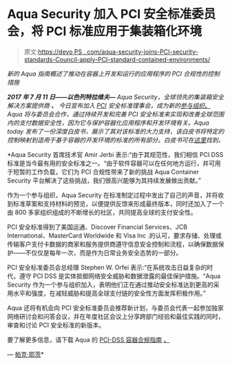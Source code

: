 # Aqua Security 加入 PCI 安全标准委员会，将 PCI 标准应用于集装箱化环境

> 原文:[https://devo PS . com/aqua-security-joins-PCI-security-standards-Council-apply-PCI-standard-contained-environments/](https://devops.com/aqua-security-joins-pci-security-standards-council-apply-pci-standard-containerized-environments/)

*新的 Aqua 指南概述了推动在容器上开发和运行的应用程序的 PCI 合规性的控制措施*

****2017 年 7 月 11 日——以色列特拉维夫—*** Aqua Security，全球领先的集装箱安全解决方案提供商 ***、*** 今日宣布加入 [PCI](https://www.pcisecuritystandards.org/index.php) 安全标准理事会，成为新的[参与组织。](https://www.pcisecuritystandards.org/get_involved/member_list.php) Aqua 将与委员会合作，通过持续开发和完善 PCI 安全标准来实现和改善全球范围内的支付数据安全性，因为它与保护容器化应用程序和开发环境有关。Aqua today 发布了一份深度白皮书，展示了其对该标准的大力支持，该白皮书将特定的控制映射到适用于基于容器的开发环境的标准的所有部分。白皮书可在[这里](http://info.aquasec.com/pci-dss-compliance-for-containers-guide)找到。*

 *Aqua Security 首席技术官 Amir Jerbi 表示:“由于其规范性，我们相信 PCI DSS 标准是当今最有用的安全标准之一。“由于软件容器可以在任何地方运行，并可用于短暂的工作负载，它们为 PCI 合规性带来了新的挑战 Aqua Container Security 平台解决了这些挑战，我们很高兴能够为其持续发展做出贡献。”

作为一个参与组织，Aqua Security 在标准制定过程中发出了自己的声音，并将收到标准草案和支持材料的预览，以便提供反馈来形成最终版本，同时还加入了一个由 800 多家组织组成的不断增长的社区，共同提高全球的支付安全性。

PCI 安全标准得到了美国运通、Discover Financial Services、JCB International、MasterCard Worldwide 和 Visa Inc .的认可，要求存储、处理或传输客户支付卡数据的商家和服务提供商遵守信息安全控制和流程，以确保数据保护——不仅仅是每年一次，而是作为日常业务安全态势的一部分。

PCI 安全标准委员会总经理 Stephen W. Orfei 表示:“在系统攻击日益复杂的时代，遵守 PCI DSS 是实体抵御网络安全威胁和数据泄露的最佳保护措施。“Aqua Security 作为一个参与组织加入，表明他们正在通过推动安全标准达到更高的采用水平和强度，在减轻威胁和提高全球支付链的安全性方面发挥积极作用。”

Aqua 还将有机会向 PCI 安全标准委员会推荐新计划，与委员会代表一起参加独家网络研讨会和问答会议，并在年度社区会议上分享跨部门经验和最佳实践的同时，审查和讨论 PCI 安全标准的新版本。

要了解更多信息，请下载 Aqua 的 [PCI-DSS 容器合规指南](http://info.aquasec.com/pci-dss-compliance-for-containers-guide) [。](http://info.aquasec.com/pci-dss-compliance-for-containers-guide)

— [帕克·耶茨](https://devops.com/author/parkerdevops-com/)*